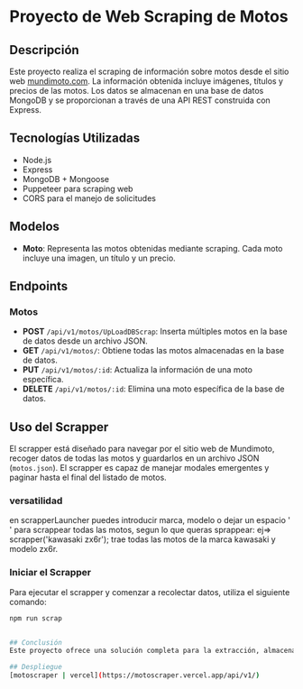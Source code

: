 # Proyecto de Web Scraping de Motos

## Descripción
Este proyecto realiza el scraping de información sobre motos desde el sitio web [mundimoto.com](https://mundimoto.com/es). La información obtenida incluye imágenes, títulos y precios de las motos. Los datos se almacenan en una base de datos MongoDB y se proporcionan a través de una API REST construida con Express.

## Tecnologías Utilizadas
- Node.js
- Express
- MongoDB + Mongoose
- Puppeteer para scraping web
- CORS para el manejo de solicitudes

## Modelos
- **Moto**: Representa las motos obtenidas mediante scraping. Cada moto incluye una imagen, un título y un precio.

## Endpoints

### Motos
- **POST** `/api/v1/motos/UpLoadDBScrap`: Inserta múltiples motos en la base de datos desde un archivo JSON.
- **GET** `/api/v1/motos/`: Obtiene todas las motos almacenadas en la base de datos.
- **PUT** `/api/v1/motos/:id`: Actualiza la información de una moto específica.
- **DELETE** `/api/v1/motos/:id`: Elimina una moto específica de la base de datos.

## Uso del Scrapper
El scrapper está diseñado para navegar por el sitio web de Mundimoto, recoger datos de todas las motos y guardarlos en un archivo JSON (`motos.json`). El scrapper es capaz de manejar modales emergentes y paginar hasta el final del listado de motos.

### versatilidad
en scrapperLauncher puedes introducir marca, modelo o dejar un espacio ' ' para scrappear todas las motos, segun lo que queras sprappear:
ej=>
scrapper('kawasaki zx6r'); trae todas las motos de la marca kawasaki y modelo zx6r.

### Iniciar el Scrapper
Para ejecutar el scrapper y comenzar a recolectar datos, utiliza el siguiente comando:

```bash
npm run scrap


## Conclusión
Este proyecto ofrece una solución completa para la extracción, almacenamiento y manejo de datos de motos desde un sitio web específico. Utilizando Puppeteer para el scraping, Mongoose para la gestión de la base de datos y Express para la creación de una API REST, proporciona una base sólida para cualquier aplicación que necesite interactuar con estos datos.

## Despliegue
[motoscraper | vercel](https://motoscraper.vercel.app/api/v1/)